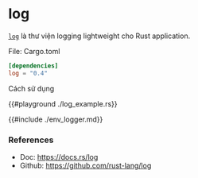 # log

[`log`] là thư viện logging lightweight cho Rust application. 

File: Cargo.toml

```toml
[dependencies]
log = "0.4"
```

Cách sử dụng

{{#playground ./log_example.rs}}

{{#include ./env_logger.md}}

[`log`]: https://docs.rs/log

### References

- Doc: <https://docs.rs/log>
- Github: <https://github.com/rust-lang/log>
